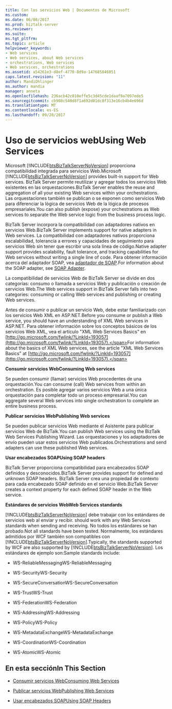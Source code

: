 ```yaml
---
title: Con los servicios Web | Documentos de Microsoft
ms.custom: 
ms.date: 06/08/2017
ms.prod: biztalk-server
ms.reviewer: 
ms.suite: 
ms.tgt_pltfrm: 
ms.topic: article
helpviewer_keywords:
- Web services
- Web services, about Web services
- orchestrations, Web services
- Web services, orchestrations
ms.assetid: a54261e3-d8ef-4770-8d9a-147685846051
caps.latest.revision: "11"
author: MandiOhlinger
ms.author: mandia
manager: anneta
ms.openlocfilehash: 236acb42c010effe5c3d45cde1daaf9a7097ede5
ms.sourcegitcommit: cb908c540d8f1a692d01dc8f313e16cb4b4e696d
ms.translationtype: MT
ms.contentlocale: es-ES
ms.lasthandoff: 09/20/2017
---
```

# <a name="using-web-services"></a><span data-ttu-id="03429-102">Uso de servicios web</span><span class="sxs-lookup"><span data-stu-id="03429-102">Using Web Services</span></span>
<span data-ttu-id="03429-103">Microsoft [!INCLUDE[btsBizTalkServerNoVersion](../includes/btsbiztalkservernoversion-md.md)] proporciona compatibilidad integrada para servicios Web.</span><span class="sxs-lookup"><span data-stu-id="03429-103">Microsoft [!INCLUDE[btsBizTalkServerNoVersion](../includes/btsbiztalkservernoversion-md.md)] provides built-in support for Web services.</span></span> <span data-ttu-id="03429-104">BizTalk Server permite reutilizar y agregar todos los servicios Web existentes en las orquestaciones.</span><span class="sxs-lookup"><span data-stu-id="03429-104">BizTalk Server enables the reuse and aggregation of all your existing Web services within your orchestrations.</span></span> <span data-ttu-id="03429-105">Las orquestaciones también se publican o se exponen como servicios Web para diferenciar la lógica de servicios Web de la lógica de procesos empresariales.</span><span class="sxs-lookup"><span data-stu-id="03429-105">You can also publish (expose) your orchestrations as Web services to separate the Web service logic from the business process logic.</span></span>  
  
 <span data-ttu-id="03429-106">BizTalk Server incorpora la compatibilidad con adaptadores nativos en servicios Web.</span><span class="sxs-lookup"><span data-stu-id="03429-106">BizTalk Server implements support for native adapters in Web services.</span></span> <span data-ttu-id="03429-107">La compatibilidad con adaptadores nativos proporciona escalabilidad, tolerancia a errores y capacidades de seguimiento para servicios Web sin tener que escribir una sola línea de código.</span><span class="sxs-lookup"><span data-stu-id="03429-107">Native adapter support provides scalability, fault tolerance, and tracking capabilities for Web services without writing a single line of code.</span></span> <span data-ttu-id="03429-108">Para obtener información acerca del adaptador SOAP, vea [adaptador de SOAP](../core/soap-adapter.md).</span><span class="sxs-lookup"><span data-stu-id="03429-108">For information about the SOAP adapter, see [SOAP Adapter](../core/soap-adapter.md).</span></span>  
  
 <span data-ttu-id="03429-109">La compatibilidad de servicios Web de BizTalk Server se divide en dos categorías: consumo o llamada a servicios Web y publicación o creación de servicios Web.</span><span class="sxs-lookup"><span data-stu-id="03429-109">The Web services support in BizTalk Server falls into two categories: consuming or calling Web services and publishing or creating Web services.</span></span>  
  
 <span data-ttu-id="03429-110">Antes de consumir o publicar un servicio Web, debe estar familiarizado con los servicios Web XML en ASP.NET.</span><span class="sxs-lookup"><span data-stu-id="03429-110">Before you consume or publish a Web service, you should have an understanding of XML Web services in ASP.NET.</span></span> <span data-ttu-id="03429-111">Para obtener información sobre los conceptos básicos de los servicios Web XML, vea el artículo "XML Web Services Basics" en [http://go.microsoft.com/fwlink/?LinkId=193057](http://go.microsoft.com/fwlink/?LinkId=193057).</span><span class="sxs-lookup"><span data-stu-id="03429-111">For information about the basics of XML Web services, see the article "XML Web Services Basics" at [http://go.microsoft.com/fwlink/?LinkId=193057](http://go.microsoft.com/fwlink/?LinkId=193057).</span></span>  
  
 <span data-ttu-id="03429-112">**Consumir servicios Web**</span><span class="sxs-lookup"><span data-stu-id="03429-112">**Consuming Web services**</span></span>  
  
 <span data-ttu-id="03429-113">Se pueden consumir (llamar) servicios Web procedentes de una orquestación.</span><span class="sxs-lookup"><span data-stu-id="03429-113">You can consume (call) Web services from within an orchestration.</span></span> <span data-ttu-id="03429-114">Es posible agregar varios servicios Web a una única orquestación para completar todo un proceso empresarial.</span><span class="sxs-lookup"><span data-stu-id="03429-114">You can aggregate several Web services into single orchestration to complete an entire business process.</span></span>  
  
 <span data-ttu-id="03429-115">**Publicar servicios Web**</span><span class="sxs-lookup"><span data-stu-id="03429-115">**Publishing Web services**</span></span>  
  
 <span data-ttu-id="03429-116">Se pueden publicar servicios Web mediante el Asistente para publicar servicios Web de BizTalk.</span><span class="sxs-lookup"><span data-stu-id="03429-116">You can publish Web services using the BizTalk Web Services Publishing Wizard.</span></span> <span data-ttu-id="03429-117">Las orquestaciones y los adaptadores de envío pueden usar estos servicios Web publicados.</span><span class="sxs-lookup"><span data-stu-id="03429-117">Orchestrations and send adapters can use these published Web services.</span></span>  
  
 <span data-ttu-id="03429-118">**Usar encabezados SOAP**</span><span class="sxs-lookup"><span data-stu-id="03429-118">**Using SOAP headers**</span></span>  
  
 <span data-ttu-id="03429-119">BizTalk Server proporciona compatibilidad para encabezados SOAP definidos y desconocidos.</span><span class="sxs-lookup"><span data-stu-id="03429-119">BizTalk Server provides support for defined and unknown SOAP headers.</span></span> <span data-ttu-id="03429-120">BizTalk Server crea una propiedad de contexto para cada encabezado SOAP definido en el servicio Web.</span><span class="sxs-lookup"><span data-stu-id="03429-120">BizTalk Server creates a context property for each defined SOAP header in the Web service.</span></span>  
  
 <span data-ttu-id="03429-121">**Estándares de servicios Web**</span><span class="sxs-lookup"><span data-stu-id="03429-121">**Web Services standards**</span></span>  
  
 [!INCLUDE[btsBizTalkServerNoVersion](../includes/btsbiztalkservernoversion-md.md)]<span data-ttu-id="03429-122"> debe trabajar con los estándares de servicios web al enviar y recibir.</span><span class="sxs-lookup"><span data-stu-id="03429-122"> should work with any Web Services standards when sending and receiving.</span></span> <span data-ttu-id="03429-123">No todos los estándares se han probado.</span><span class="sxs-lookup"><span data-stu-id="03429-123">Not all standards have been tested.</span></span> <span data-ttu-id="03429-124">Normalmente, los estándares admitidos por WCF también son compatibles con [!INCLUDE[btsBizTalkServerNoVersion](../includes/btsbiztalkservernoversion-md.md)].</span><span class="sxs-lookup"><span data-stu-id="03429-124">Typically, the standards supported by WCF are also supported by [!INCLUDE[btsBizTalkServerNoVersion](../includes/btsbiztalkservernoversion-md.md)].</span></span> <span data-ttu-id="03429-125">Los estándares de ejemplo son:</span><span class="sxs-lookup"><span data-stu-id="03429-125">Sample standards include:</span></span>  
  
-   <span data-ttu-id="03429-126">WS-ReliableMessaging</span><span class="sxs-lookup"><span data-stu-id="03429-126">WS-ReliableMessaging</span></span>  
  
-   <span data-ttu-id="03429-127">WS-Security</span><span class="sxs-lookup"><span data-stu-id="03429-127">WS-Security</span></span>  
  
-   <span data-ttu-id="03429-128">WS-SecureConversation</span><span class="sxs-lookup"><span data-stu-id="03429-128">WS-SecureConversation</span></span>  
  
-   <span data-ttu-id="03429-129">WS-Trust</span><span class="sxs-lookup"><span data-stu-id="03429-129">WS-Trust</span></span>  
  
-   <span data-ttu-id="03429-130">WS-Federation</span><span class="sxs-lookup"><span data-stu-id="03429-130">WS-Federation</span></span>  
  
-   <span data-ttu-id="03429-131">WS-Addressing</span><span class="sxs-lookup"><span data-stu-id="03429-131">WS-Addressing</span></span>  
  
-   <span data-ttu-id="03429-132">WS-Policy</span><span class="sxs-lookup"><span data-stu-id="03429-132">WS-Policy</span></span>  
  
-   <span data-ttu-id="03429-133">WS-MetadataExchange</span><span class="sxs-lookup"><span data-stu-id="03429-133">WS-MetadataExchange</span></span>  
  
-   <span data-ttu-id="03429-134">WS-Coordination</span><span class="sxs-lookup"><span data-stu-id="03429-134">WS-Coordination</span></span>  
  
-   <span data-ttu-id="03429-135">WS-Atomic</span><span class="sxs-lookup"><span data-stu-id="03429-135">WS-Atomic</span></span>  
  
## <a name="in-this-section"></a><span data-ttu-id="03429-136">En esta sección</span><span class="sxs-lookup"><span data-stu-id="03429-136">In This Section</span></span>  
  
-   [<span data-ttu-id="03429-137">Consumir servicios Web</span><span class="sxs-lookup"><span data-stu-id="03429-137">Consuming Web Services</span></span>](../core/consuming-web-services.md)  
  
-   [<span data-ttu-id="03429-138">Publicar servicios Web</span><span class="sxs-lookup"><span data-stu-id="03429-138">Publishing Web Services</span></span>](../core/publishing-web-services.md)  
  
-   [<span data-ttu-id="03429-139">Usar encabezados SOAP</span><span class="sxs-lookup"><span data-stu-id="03429-139">Using SOAP Headers</span></span>](../core/using-soap-headers.md)